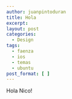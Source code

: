 ```yaml
---
author: juanpintoduran
title: Hola
excerpt:
layout: post
categories:
  - Design
tags:
  - faenza
  - ios
  - temas
  - ubuntu
post_format: [ ]
---
```


Hola Nico!